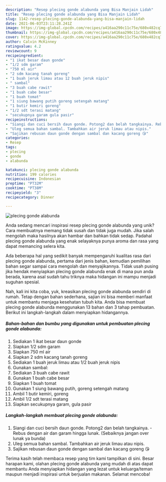 ```yaml
---
description: "Resep plecing gonde alabunda yang Bisa Manjain Lidah"
title: "Resep plecing gonde alabunda yang Bisa Manjain Lidah"
slug: 1142-resep-plecing-gonde-alabunda-yang-bisa-manjain-lidah
date: 2021-06-03T23:11:28.241Z
image: https://img-global.cpcdn.com/recipes/a416aa290c11c75e/680x482cq70/plecing-gonde-alabunda-foto-resep-utama.jpg
thumbnail: https://img-global.cpcdn.com/recipes/a416aa290c11c75e/680x482cq70/plecing-gonde-alabunda-foto-resep-utama.jpg
cover: https://img-global.cpcdn.com/recipes/a416aa290c11c75e/680x482cq70/plecing-gonde-alabunda-foto-resep-utama.jpg
author: Calvin McKinney
ratingvalue: 4.2
reviewcount: 9
recipeingredient:
- "1 ikat besar daun gonde"
- "1/2 sdm garam"
- "750 ml air"
- "2 sdm kacang tanah goreng"
- "1 buah jeruk limau atau 12 buah jeruk nipis"
- " sambal"
- "3 buah cabe rawit"
- "1 buah cabe besar"
- "1 buah tomat"
- "1 siung bawang putih goreng setengah matang"
- "1 butir kemiri goreng"
- "1/2 sdt terasi matang"
- "secukupnya garam gula pasir"
recipeinstructions:
- "Siangi dan cuci bersih daun gonde. Potong2 dan belah tangkainya. Rebus dengan air dan garam hingga lunak. (Sebaiknya jangan over lunak ya bunda)"
- "Uleg semua bahan sambal. Tambahkan air jeruk limau atau nipis."
- "Sajikan rebusan daun gonde dengan sambal dan kacang goreng 😘"
categories:
- Resep
tags:
- plecing
- gonde
- alabunda

katakunci: plecing gonde alabunda 
nutrition: 199 calories
recipecuisine: Indonesian
preptime: "PT32M"
cooktime: "PT38M"
recipeyield: "3"
recipecategory: Dinner

---
```



![plecing gonde alabunda](https://img-global.cpcdn.com/recipes/a416aa290c11c75e/680x482cq70/plecing-gonde-alabunda-foto-resep-utama.jpg)

Anda sedang mencari inspirasi resep plecing gonde alabunda yang unik? Cara membuatnya memang tidak susah dan tidak juga mudah. Jika salah mengolah maka hasilnya akan hambar dan bahkan tidak sedap. Padahal plecing gonde alabunda yang enak selayaknya punya aroma dan rasa yang dapat memancing selera kita.



Ada beberapa hal yang sedikit banyak mempengaruhi kualitas rasa dari plecing gonde alabunda, pertama dari jenis bahan, kemudian pemilihan bahan segar sampai cara mengolah dan menyajikannya. Tidak usah pusing jika hendak menyiapkan plecing gonde alabunda enak di mana pun anda berada, karena asal sudah tahu triknya maka hidangan ini mampu menjadi suguhan spesial.


Nah, kali ini kita coba, yuk, kreasikan plecing gonde alabunda sendiri di rumah. Tetap dengan bahan sederhana, sajian ini bisa memberi manfaat untuk membantu menjaga kesehatan tubuh kita. Anda bisa membuat plecing gonde alabunda menggunakan 13 bahan dan 3 tahap pembuatan. Berikut ini langkah-langkah dalam menyiapkan hidangannya.

<!--inarticleads1-->

##### Bahan-bahan dan bumbu yang digunakan untuk pembuatan plecing gonde alabunda:

1. Sediakan 1 ikat besar daun gonde
1. Siapkan 1/2 sdm garam
1. Siapkan 750 ml air
1. Siapkan 2 sdm kacang tanah goreng
1. Sediakan 1 buah jeruk limau atau 1/2 buah jeruk nipis
1. Gunakan  sambal:
1. Sediakan 3 buah cabe rawit
1. Gunakan 1 buah cabe besar
1. Siapkan 1 buah tomat
1. Gunakan 1 siung bawang putih, goreng setengah matang
1. Ambil 1 butir kemiri, goreng
1. Ambil 1/2 sdt terasi matang
1. Siapkan secukupnya garam, gula pasir




<!--inarticleads2-->

##### Langkah-langkah membuat plecing gonde alabunda:

1. Siangi dan cuci bersih daun gonde. Potong2 dan belah tangkainya. - Rebus dengan air dan garam hingga lunak. (Sebaiknya jangan over lunak ya bunda)
1. Uleg semua bahan sambal. Tambahkan air jeruk limau atau nipis.
1. Sajikan rebusan daun gonde dengan sambal dan kacang goreng 😘




Terima kasih telah membaca resep yang tim kami tampilkan di sini. Besar harapan kami, olahan plecing gonde alabunda yang mudah di atas dapat membantu Anda menyiapkan hidangan yang lezat untuk keluarga/teman maupun menjadi inspirasi untuk berjualan makanan. Selamat mencoba!

